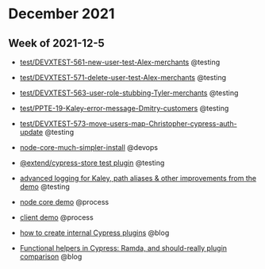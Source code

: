 # December 2021

  

## Week of 2021-12-5

  

- [test/DEVXTEST-561-new-user-test-Alex-merchants](https://github.com/helloextend/client/pull/2783) @testing

- [test/DEVXTEST-571-delete-user-test-Alex-merchants](https://github.com/helloextend/client/pull/2839/files) @testing

- [test/DEVXTEST-563-user-role-stubbing-Tyler-merchants](https://github.com/helloextend/client/pull/2761) @testing

- [test/PPTE-19-Kaley-error-message-Dmitry-customers](https://github.com/helloextend/client/pull/2820) @testing

- [test/DEVXTEST-573-move-users-map-Christopher-cypress-auth-update](https://github.com/helloextend/cypress-auth/pull/28) @testing

- [node-core-much-simpler-install](https://github.com/helloextend/node-core/pull/6736) @devops

- [@extend/cypress-store test plugin](https://github.com/helloextend/cypress-store) @testing

- [advanced logging for Kaley, path aliases & other improvements from the demo](https://github.com/helloextend/client/pull/2816) @testing

- [node core demo](https://mail.google.com/mail/u/0/#sent/KtbxLxgZZtcQBXSgRlGCkFfLBFHlNdTDFg) @process

- [client demo](https://mail.google.com/mail/u/0/#search/in%3Asent+client/QgrcJHsbcTKXqCMnfRqQbZtFlTZpZDnGGgV) @process

- [how to create internal Cypress plugins](https://dev.to/muratkeremozcan/how-to-create-an-internal-test-plugins-for-your-team-in-ts-implement-custom-commands-and-use-other-cypress-plugins-in-them-5lp) @blog

- [Functional helpers in Cypress: Ramda, and should-really plugin comparison](https://www.youtube.com/watch?v=IavbNTk_kLs&t=1s) @blog